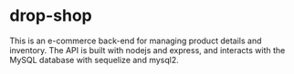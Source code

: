 # drop-shop
This is an e-commerce back-end for managing product details and inventory. The API is built with nodejs and express, and interacts with the MySQL database with sequelize and mysql2.

